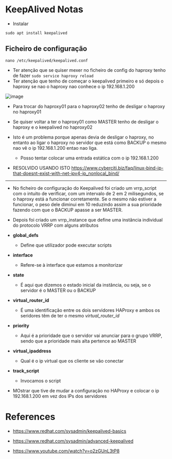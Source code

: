 # KeepAlived Notas

- Instalar

```code
sudo apt install keepalived
```

## Ficheiro de configuração 

```code
nano /etc/keepalived/keepalived.conf
```

- Ter atenção que se quiser mexer no ficheiro de config do haproxy tenho de fazer `sudo service haproxy reload`
- Ter atenção que tenho de começar o keepalived primeiro e só depois o haproxy se nao o haproxy nao conhece o ip 192.168.1.200

![image](https://user-images.githubusercontent.com/12052283/143155328-4d9434c1-b873-4ca3-844f-9a0400bf0664.png)

- Para trocar do haproxy01 para o haproxy02 tenho de desligar o haproxy no haproxy01
- Se quiser voltar a ter o haproxy01 como MASTER tenho de desligar o haproxy e o keepalived no haproxy02

- Isto é um problema porque apenas devia de desligar o haproxy, no entanto ao ligar o haproxy no servidor que está como BACKUP o mesmo nao vê o ip 192.168.1.200 entao nao liga.
  - Posso tentar colocar uma entrada estática com o ip 192.168.1.200
- RESOLVIDO USANDO ISTO https://www.cyberciti.biz/faq/linux-bind-ip-that-doesnt-exist-with-net-ipv4-ip_nonlocal_bind/
-------------------------------------------------------------------------------------------------------------------------

- No ficheiro de configuração do Keepalived foi criado um vrrp_script com o intuito de verificar, com um intervalo de 2 em 2 milisegundos, se o haproxy está a funcionar corretamente. Se o mesmo não estiver a funcionar, o peso dele diminui em 10 reduzindo assim a sua prioridade fazendo com que o BACKUP apasse a ser MASTER.

- Depois foi criado um vrrp_instance que define uma instância individual do protocolo VRRP com alguns atributos

- **global_defs**
  - Define que utilizador pode executar scripts

- **interface**
  - Refere-se à interface que estamos a monitorizar

- **state**
  - É aqui que dizemos o estado inicial da instância, ou seja, se o servidor é o MASTER ou o BACKUP

- **virtual_router_id**
  - É uma identificação entre os dois servidores HAProxy e ambos os seridores têm de ter o mesmo *virtual_router_id*
  
- **priority**
  - Aqui é a prioridade que o servidor vai anunciar para o grupo VRRP, sendo que a prioridade mais alta pertence ao MASTER
- **virtual_ipaddress**
  - Qual é o ip virtual que os cliente se vão conectar

- **track_script**
  - Invocamos o script

- MOstrar que tive de mudar a configuração no HAProxy e colocar o ip 192.168.1.200 em vez dos IPs dos servidores

# References

- https://www.redhat.com/sysadmin/keepalived-basics

- https://www.redhat.com/sysadmin/advanced-keepalived

- https://www.youtube.com/watch?v=o2zGUnL3tP8
